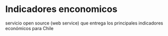 # Indicadores enconomicos
 servicio open source (web service) que entrega los principales indicadores económicos para Chile
